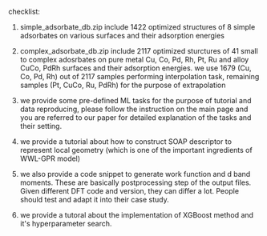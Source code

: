 checklist:
1. simple_adsorbate_db.zip
include 1422 optimized structures of 8 simple adsorbates on various surfaces and their adsorption energies 

2. complex_adsorbate_db.zip
include 2117 optimized sturctures of 41 small to complex adosrbates on pure metal Cu, Co, Pd, Rh, Pt, Ru and alloy CuCo, PdRh surfaces and their adsorption energies.
we use 1679 (Cu, Co, Pd, Rh) out of 2117 samples performing interpolation task, remaining samples (Pt, CuCo, Ru, PdRh) for the purpose of extrapolation

3. we provide some pre-defined ML tasks for the purpose of tutorial and data reproducing, please follow the instruction on the main page and
you are referred to our paper for detailed explanation of the tasks and their setting.

4. we provide a tutorial about how to construct SOAP descriptor to represent local geometry (which is one of the important ingredients of WWL-GPR model)

5. we also provide a code snippet to generate work function and d band moments. These are basically postprocessing step of the output files. Given different DFT code and version, they can differ a lot. People should test and adapt it into their case study.  

6. we provide a tutoral about the implementation of XGBoost method and it's hyperparameter search.
